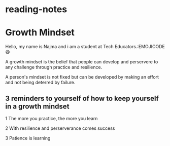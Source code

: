 # reading-notes
# Growth Mindset
Hello, my name is Najma and i am a student at Tech Educators.:EMOJICODE😄  


A growth mindset is the belief that people can develop and perservere to any challenge through practice and resilience.  

A person's mindset is not fixed but can be developed by making an effort and not being deterred by failure.

## 3 reminders to yourself of how to keep yourself in a growth mindset
1 The more you practice, the more you learn  

2 With resilience and perserverance comes success  

3 Patience is learning
  

